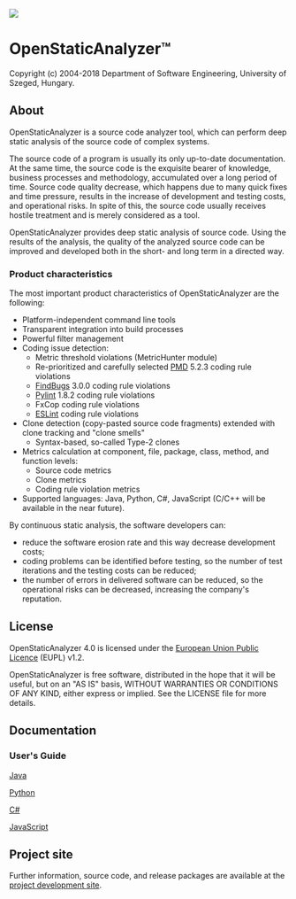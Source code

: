![](https://raw.githubusercontent.com/sed-inf-u-szeged/OpenStaticAnalyzer/master/OpenStaticAnalyzer/doc/logo/OSA_small.png)

# OpenStaticAnalyzer™
Copyright (c) 2004-2018 Department of Software Engineering, University of Szeged, Hungary.

## About

OpenStaticAnalyzer is a source code analyzer tool, which can perform deep static analysis of the source code of complex systems.

The source code of a program is usually its only up-to-date documentation. At the same time, the source code is the exquisite bearer of knowledge, business processes and methodology, accumulated over a long period of time. Source code quality decrease, which happens due to many quick fixes and time pressure, results in the increase of development and testing costs, and operational risks. In spite of this, the source code usually receives hostile treatment and is merely considered as a tool.

OpenStaticAnalyzer provides deep static analysis of source code. Using the results of the analysis, the quality of the analyzed source code can be improved and developed both in the short- and long term in a directed way.

### Product characteristics

The most important product characteristics of OpenStaticAnalyzer are the following:
- Platform-independent command line tools
- Transparent integration into build processes
- Powerful filter management
- Coding issue detection:
    - Metric threshold violations (MetricHunter module)
    - Re-prioritized and carefully selected [PMD] 5.2.3 coding rule violations
    - [FindBugs] 3.0.0 coding rule violations
    - [Pylint] 1.8.2 coding rule violations
    - FxCop coding rule violations
    - [ESLint] coding rule violations
- Clone detection (copy-pasted source code fragments) extended with clone tracking and "clone smells"
    - Syntax-based, so-called Type-2 clones
- Metrics calculation at component, file, package, class, method, and function levels:
    - Source code metrics
    - Clone metrics
    - Coding rule violation metrics
- Supported languages: Java, Python, C#, JavaScript (C/C++ will be available in the near future).

[PMD]:http://pmd.sourceforge.net/
[FindBugs]:http://findbugs.sourceforge.net
[Pylint]:http://www.pylint.org/
[ESLint]:https://eslint.org/

By continuous static analysis, the software developers can:
- reduce the software erosion rate and this way decrease development costs;
- coding problems can be identified before testing, so the number of test iterations and the testing costs can be reduced;
- the number of errors in delivered software can be reduced, so the operational risks can be decreased, increasing the company's reputation.

## License
OpenStaticAnalyzer 4.0 is licensed under the [European Union Public Licence](https://joinup.ec.europa.eu/software/page/eupl) (EUPL) v1.2.

OpenStaticAnalyzer is free software, distributed in the hope that it will be useful, but on an "AS IS" basis, WITHOUT WARRANTIES OR CONDITIONS OF ANY KIND, either express or implied. See the LICENSE file for more details.

## Documentation

### User's Guide

[Java](https://github.com/sed-inf-u-szeged/OpenStaticAnalyzer/blob/master/OpenStaticAnalyzer/java/doc/usersguide/md/Main.md)

[Python](https://github.com/sed-inf-u-szeged/OpenStaticAnalyzer/blob/master/OpenStaticAnalyzer/python/doc/usersguide/md/Main.md)

[C#](https://github.com/sed-inf-u-szeged/OpenStaticAnalyzer/blob/master/OpenStaticAnalyzer/csharp/doc/usersguide/md/Main.md)

[JavaScript](https://github.com/sed-inf-u-szeged/OpenStaticAnalyzer/blob/master/OpenStaticAnalyzer/javascript/doc/usersguide/md/Main.md)

## Project site

Further information, source code, and release packages are available at the [project development site](https://github.com/sed-inf-u-szeged/OpenStaticAnalyzer).
